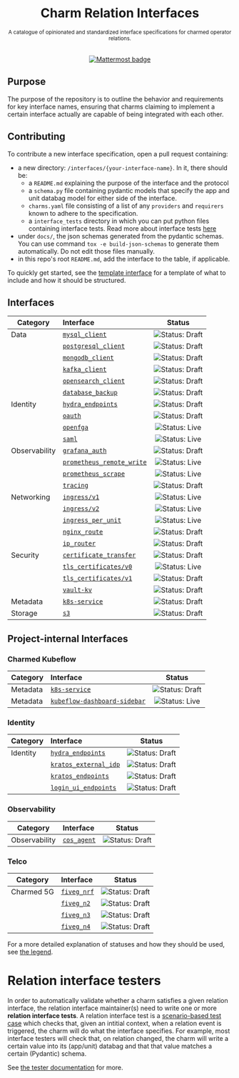 <div align="center">

  <h1>
    Charm Relation Interfaces
  </h1>
  <small>
    A catalogue of opinionated and standardized interface specifications for charmed operator relations.     
  </small>
  </br></br>
  <p>
    <a href="https://chat.charmhub.io/charmhub/channels/integrations">
      <img src="https://img.shields.io/badge/Join_us_on_Mattermost-%23integrations-blue" alt="Mattermost badge" />
    </a>
  </p>
</div>

## Purpose
The purpose of the repository is to outline the behavior and requirements for key interface names, ensuring that charms claiming to implement a certain interface actually are capable of being integrated with each other.

## Contributing
To contribute a new interface specification, open a pull request containing:

- a new directory: `/interfaces/{your-interface-name}`. In it, there should be:
  - a `README.md` explaining the purpose of the interface and the protocol
  - a `schema.py` file containing pydantic models that specify the app and unit databag model for either side of the interface. 
  - `charms.yaml` file consisting of a list of any `providers` and `requirers` known to adhere to the specification.
  - a `interface_tests` directory in which you can put python files containing interface tests. Read more about interface tests [here](./README_INTERFACE_TESTS.md)
- under `docs/`, the json schemas generated from the pydantic schemas. You can use command `tox -e build-json-schemas` to generate them automatically. Do not edit those files manually.
- in this repo's root `README.md`, add the interface to the table, if applicable.  

To quickly get started, see the [template interface](https://github.com/canonical/charm-relation-interfaces/tree/main/interfaces/__template__/v0) for a template of what to include and how it should be structured. 


## Interfaces

| Category      | Interface                                                                    |                                Status                                 |
|---------------|:-----------------------------------------------------------------------------|:---------------------------------------------------------------------:|
| Data          | [`mysql_client`](interfaces/mysql_client/v0/README.md)                       |  ![Status: Draft](https://img.shields.io/badge/Status-Draft-orange)   |
|               | [`postgresql_client`](interfaces/postgresql_client/v0/README.md)             |  ![Status: Draft](https://img.shields.io/badge/Status-Draft-orange)   |
|               | [`mongodb_client`](interfaces/mongodb_client/v0/README.md)                   |  ![Status: Draft](https://img.shields.io/badge/Status-Draft-orange)   |
|               | [`kafka_client`](interfaces/kafka_client/v0/README.md)                       |  ![Status: Draft](https://img.shields.io/badge/Status-Draft-orange)   |
|               | [`opensearch_client`](interfaces/opensearch_client/v0/README.md)             |  ![Status: Draft](https://img.shields.io/badge/Status-Draft-orange)   |
|               | [`database_backup`](interfaces/database_backup/v0/README.md)                 |  ![Status: Draft](https://img.shields.io/badge/Status-Draft-orange)   |
| Identity      | [`hydra_endpoints`](interfaces/hydra_endpoints/v0/README.md)                 |  ![Status: Draft](https://img.shields.io/badge/Status-Draft-orange)   |
|               | [`oauth`](interfaces/oauth/v0/README.md)                                     |  ![Status: Draft](https://img.shields.io/badge/Status-Draft-orange)   | 
|               | [`openfga`](interfaces/openfga/v0/README.md)                                 |  ![Status: Live](https://img.shields.io/badge/Status-Live-darkgreen)  | 
|               | [`saml`](interfaces/saml/v0/README.md)                                       |  ![Status: Live](https://img.shields.io/badge/Status-Live-darkgreen)   |
| Observability | [`grafana_auth`](interfaces/grafana_auth/v0/README.md)                       |  ![Status: Draft](https://img.shields.io/badge/Status-Draft-orange)   |
|               | [`prometheus_remote_write`](interfaces/prometheus_remote_write/v0/README.md) |  ![Status: Live](https://img.shields.io/badge/Status-Live-darkgreen)  |
|               | [`prometheus_scrape`](interfaces/prometheus_scrape/v0/README.md)             |  ![Status: Live](https://img.shields.io/badge/Status-Live-darkgreen)  |
|               | [`tracing`](interfaces/tracing/v0/README.md)                                 |  ![Status: Draft](https://img.shields.io/badge/Status-Draft-orange)   |
| Networking    | [`ingress/v1`](interfaces/ingress/v1/README.md)                              |  ![Status: Live](https://img.shields.io/badge/Status-Live-darkgreen)  |
|               | [`ingress/v2`](interfaces/ingress/v2/README.md)                              |  ![Status: Live](https://img.shields.io/badge/Status-Draft-orange)    |
|               | [`ingress_per_unit`](interfaces/ingress_per_unit/v0/README.md)               |  ![Status: Live](https://img.shields.io/badge/Status-Live-darkgreen)  |
|               | [`nginx_route`](interfaces/nginx_route/v0/README.md)                         |  ![Status: Draft](https://img.shields.io/badge/Status-Draft-orange)   |
|               | [`ip_router`](interfaces/ip_router/v0/README.md)                             |  ![Status: Draft](https://img.shields.io/badge/Status-Draft-orange)   |
| Security      | [`certificate_transfer`](interfaces/certificate_transfer/v0/README.md)       |  ![Status: Draft](https://img.shields.io/badge/Status-Draft-orange)   |
|               | [`tls_certificates/v0`](interfaces/tls_certificates/v0/README.md)            |  ![Status: Live](https://img.shields.io/badge/Status-Live-darkgreen)  |
|               | [`tls_certificates/v1`](interfaces/tls_certificates/v1/README.md)            |  ![Status: Draft](https://img.shields.io/badge/Status-Draft-orange)   |
|               | [`vault-kv`](interfaces/vault_kv/v0/README.md)                               |  ![Status: Draft](https://img.shields.io/badge/Status-Draft-orange)   |
| Metadata      | [`k8s-service`](interfaces/k8s-service/v0/README.md)                         |  ![Status: Draft](https://img.shields.io/badge/Status-Draft-orange)   |
| Storage       | [`s3`](interfaces/s3/v0/README.md)                                           |  ![Status: Draft](https://img.shields.io/badge/Status-Draft-orange)   |

## Project-internal Interfaces

### Charmed Kubeflow

| Category      | Interface                                                                    |                               Status                                |
|---------------|:-----------------------------------------------------------------------------|:-------------------------------------------------------------------:|
| Metadata      | [`k8s-service`](interfaces/k8s-service/v0/README.md)                         | ![Status: Draft](https://img.shields.io/badge/Status-Draft-orange)  |
| Metadata      | [`kubeflow-dashboard-sidebar`](interfaces/kubeflow_dashboard_sidebar/v0/README.md) | ![Status: Live](https://img.shields.io/badge/Status-Live-darkgreen) |

### Identity

| Category      | Interface                                                                    |                               Status                                |
|---------------|:-----------------------------------------------------------------------------|:-------------------------------------------------------------------:|
| Identity      | [`hydra_endpoints`](interfaces/hydra_endpoints/v0/README.md)                 | ![Status: Draft](https://img.shields.io/badge/Status-Draft-orange)  |
|               | [`kratos_external_idp`](interfaces/kratos_external_idp/v0/README.md)         | ![Status: Draft](https://img.shields.io/badge/Status-Draft-orange)  |
|               | [`kratos_endpoints`](interfaces/kratos_endpoints/v0/README.md)               | ![Status: Draft](https://img.shields.io/badge/Status-Draft-orange)  |
|               | [`login_ui_endpoints`](interfaces/login_ui_endpoints/v0/README.md)           | ![Status: Draft](https://img.shields.io/badge/Status-Draft-orange)  |

### Observability


| Category      | Interface                                                            |                               Status                                |
|---------------|:---------------------------------------------------------------------|:-------------------------------------------------------------------:|
| Observability | [`cos_agent`](interfaces/cos_agent/v0/README.md)                     | ![Status: Draft](https://img.shields.io/badge/Status-Draft-orange)  |

### Telco

| Category   | Interface                                         |                               Status                                |
|------------|:--------------------------------------------------|:-------------------------------------------------------------------:|
| Charmed 5G | [`fiveg_nrf`](interfaces/fiveg_nrf/v0/README.md)  | ![Status: Draft](https://img.shields.io/badge/Status-Draft-orange)  |
|            | [`fiveg_n2`](interfaces/fiveg_n2/v0/README.md)    | ![Status: Draft](https://img.shields.io/badge/Status-Draft-orange)  |
|            | [`fiveg_n3`](interfaces/fiveg_n3/v0/README.md)    | ![Status: Draft](https://img.shields.io/badge/Status-Draft-orange)  |
|            | [`fiveg_n4`](interfaces/fiveg_n4/v0/README.md)    | ![Status: Draft](https://img.shields.io/badge/Status-Draft-orange)  |


For a more detailed explanation of statuses and how they should be used, see [the legend](https://github.com/canonical/charm-relation-interfaces/blob/main/LEGEND.md).


# Relation interface testers

In order to automatically validate whether a charm satisfies a given relation interface, the relation interface maintainer(s) need to write one or more **relation interface tests**. A relation interface test is a [scenario-based test case](https://github.com/canonical/ops-scenario) which checks that, given an intitial context, when a relation event is triggered, the charm will do what the interface specifies. For example, most interface testers will check that, on relation changed, the charm will write a certain value into its (app/unit) databag and that that value matches a certain (Pydantic) schema.

See [the tester documentation](https://github.com/canonical/interface-tester-pytest) for more.
